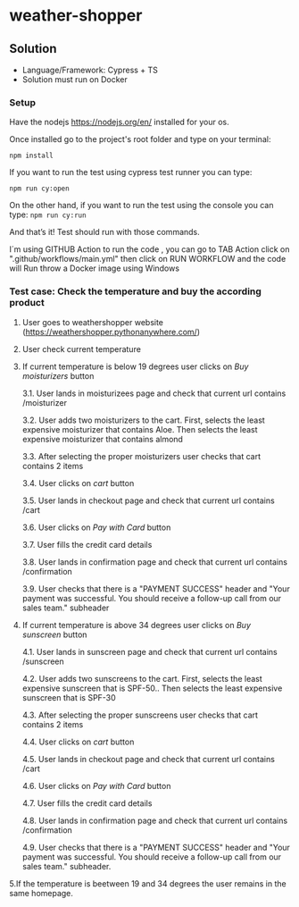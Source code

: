 # weather-shopper

## Solution

- Language/Framework: Cypress + TS
- Solution must run on Docker

### Setup

Have the nodejs https://nodejs.org/en/ installed for your os.

Once installed go to the project's root folder and type on your terminal:

`npm install`

If you want to run the test using cypress test runner you can type:

`npm run cy:open`

On the other hand, if you want to run the test using the console you can type: `npm run cy:run`

And that’s it! Test should run with those commands.

I´m using GITHUB Action to run the code , you can go to TAB Action click on ".github/workflows/main.yml" then click on RUN WORKFLOW and the code will Run throw a Docker image using Windows

### Test case: Check the temperature and buy the according product
1. User goes to weathershopper website (https://weathershopper.pythonanywhere.com/)
2. User check current temperature
3. If current temperature is below 19 degrees user clicks on _Buy moisturizers_ button

   3.1. User lands in moisturizees page and check that current url contains /moisturizer

   3.2. User adds two moisturizers to the cart. First, selects the least expensive moisturizer that contains Aloe. Then selects the least expensive moisturizer that contains almond

   3.3. After selecting the proper moisturizers user checks that cart contains 2 items

   3.4. User clicks on _cart_ button

   3.5. User lands in checkout page and check that current url contains /cart

   3.6. User clicks on _Pay with Card_ button

   3.7. User fills the credit card details

   3.8. User lands in confirmation page and check that current url contains /confirmation

   3.9. User checks that there is a "PAYMENT SUCCESS" header and "Your payment was successful. You should receive a follow-up call from our sales team." subheader

5. If current temperature is above 34 degrees user clicks on _Buy sunscreen_ button

   4.1. User lands in sunscreen page and check that current url contains /sunscreen

   4.2. User adds two sunscreens to the cart. First, selects the least expensive sunscreen that is SPF-50.. Then selects the least expensive sunscreen that is SPF-30

   4.3. After selecting the proper sunscreens user checks that cart contains 2 items

   4.4. User clicks on _cart_ button

   4.5. User lands in checkout page and check that current url contains /cart

   4.6. User clicks on _Pay with Card_ button

   4.7. User fills the credit card details

   4.8. User lands in confirmation page and check that current url contains /confirmation

   4.9. User checks that there is a "PAYMENT SUCCESS" header and "Your payment was successful. You should receive a follow-up call from our sales team." subheader.

5.If the temperature is beetween 19 and 34 degrees the user remains in the same homepage. 
